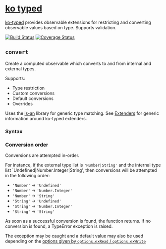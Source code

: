 # [ko typed](../README.md)

[ko-typed](../README.md) provides observable extensions for restricting and converting observable values based on type. Supports validation.

[![Build Status](https://travis-ci.org/WHenderson/ko-typed.svg?branch=master)](https://travis-ci.org/WHenderson/ko-typed)
[![Coverage Status](https://coveralls.io/repos/WHenderson/ko-typed/badge.svg?branch=master&service=github)](https://coveralls.io/github/WHenderson/ko-typed?branch=master)


## `convert`

Create a computed observable which converts to and from internal and external types.

Supports:
* Type restriction
* Custom conversions
* Default conversions
* Overrides


Uses the [is-an](https://github.com/WHenderson/is-an) library for generic type matching.
See [Extenders](./extenders.md) for generic information around ko-typed extenders.

### Syntax


### Conversion order

Conversions are attempted in-order.

For instance, if the external type list is `'Number|String'` and the internal type list `Undefined|Number.Integer|String', then conversions will be attempted in the following order:

* `'Number'` -> `'Undefined'`
* `'Number'` -> `'Number.Integer'`
* `'Number'` -> `'String'`
* `'String'` -> `'Undefined'`
* `'String'` -> `'Number.Integer'`
* `'String'` -> `'String'`

As soon as a successful conversion is found, the function returns.
If no conversion is found, a TypeError exception is raised.

The exception may be caught and a default value may also be used depending on the [options given by `options.exRead` / `options.exWrite`](./extenders.md)


